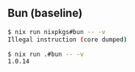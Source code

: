 ## Bun (baseline)

```bash
$ nix run nixpkgs#bun -- -v
Illegal instruction (core dumped)

$ nix run .#bun -- -v
1.0.14
```
